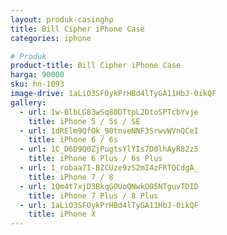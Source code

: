 ```yaml
---
layout: produk-casinghp
title: Bill Cipher iPhone Case
categories: iphone

# Produk
product-title: Bill Cipher iPhone Case
harga: 90000
sku: hn-1093
image-drive: 1aLiO3SFOykPrHBd4lTyGA11HbJ-0ikQF
gallery:
  - url: 1w-BlbLG83wSq80DTtpL2DtoSPTcbYvje
    title: iPhone 5 / 5s / SE
  - url: 1dRElm9QfOk_90tnveNNF3SrwvWVnQCeI
    title: iPhone 6 / 6s
  - url: 1C_D6D9Q0ZjPugtsYlYIs7D0lhAyR82z5
    title: iPhone 6 Plus / 6s Plus
  - url: 1_robaa7I-BZCUze9zS2mI4zFRTQCdgA_
    title: iPhone 7 / 8
  - url: 1Qm4t7xjD3BkqGOUoQNwkO05NTguvTDID
    title: iPhone 7 Plus / 8 Plus
  - url: 1aLiO3SFOykPrHBd4lTyGA11HbJ-0ikQF
    title: iPhone X
---
```

